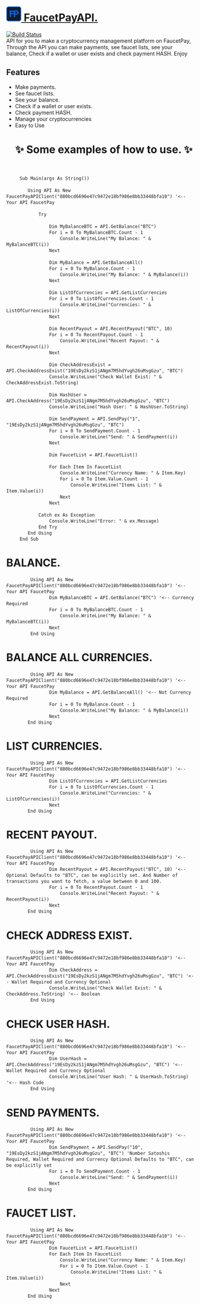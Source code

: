 # <a href="https://faucetpay.io/?r=4070094"><img src="/Pictures/faucetpay.png"> FaucetPayAPI.

[![Build Status](https://travis-ci.org/joemccann/dillinger.svg?branch=master)](https://github.com/Romulo-Meirelles) <br>
API for you to make a cryptocurrency management platform on FaucetPay, Through the API you can make payments, see faucet lists, see your balance, Check if a wallet or user exists and check payment HASH. Enjoy

## Features

- Make payments.
- See faucet lists.
- See your balance.
- Check if a wallet or user exists.
- Check payment HASH.
- Manage your cryptocurrencies
- Easy to Use
<br><h1> ✨ Some examples of how to use. ✨</h1><br>

```VB
     Sub Main(args As String())

        Using API As New FaucetPayAPIClient("880bcd6696e47c9472e18bf986e8bb33448bfa10") '<-- Your API FaucetPay

            Try

                Dim MyBalanceBTC = API.GetBalance("BTC")
                For i = 0 To MyBalanceBTC.Count - 1
                    Console.WriteLine("My Balance: " & MyBalanceBTC(i))
                Next

                Dim MyBalance = API.GetBalanceAll()
                For i = 0 To MyBalance.Count - 1
                    Console.WriteLine("My Balance: " & MyBalance(i))
                Next

                Dim ListOfCurrencies = API.GetListCurrencies
                For i = 0 To ListOfCurrencies.Count - 1
                    Console.WriteLine("Currencies: " & ListOfCurrencies(i))
                Next

                Dim RecentPayout = API.RecentPayout("BTC", 10)
                For i = 0 To RecentPayout.Count - 1
                    Console.WriteLine("Recent Payout: " & RecentPayout(i))
                Next

                Dim CheckAddressExist = API.CheckAddressExist("19EsDy2kzS1jANgm7M5hdYvgh26uMsgGzu", "BTC")
                Console.WriteLine("Check Wallet Exist: " & CheckAddressExist.ToString)

                Dim HashUser = API.CheckAddress("19EsDy2kzS1jANgm7M5hdYvgh26uMsgGzu", "BTC")
                Console.WriteLine("Hash User: " & HashUser.ToString)

                Dim SendPayment = API.SendPay("1", "19EsDy2kzS1jANgm7M5hdYvgh26uMsgGzu", "BTC")
                For i = 0 To SendPayment.Count - 1
                    Console.WriteLine("Send: " & SendPayment(i))
                Next

                Dim FaucetList = API.FaucetList()

                For Each Item In FaucetList
                    Console.WriteLine("Currency Name: " & Item.Key)
                    For i = 0 To Item.Value.Count - 1
                        Console.WriteLine("Items List: " & Item.Value(i))
                    Next
                Next

            Catch ex As Exception
                Console.WriteLine("Error: " & ex.Message)
            End Try
        End Using
     End Sub
 ```
        
 <h1> BALANCE.</h1>

```VB
         Using API As New FaucetPayAPIClient("880bcd6696e47c9472e18bf986e8bb33448bfa10") '<-- Your API FaucetPay
                Dim MyBalanceBTC = API.GetBalance("BTC") '<-- Currency Required
                For i = 0 To MyBalanceBTC.Count - 1
                    Console.WriteLine("My Balance: " & MyBalanceBTC(i))
                Next
         End Using
 ```
  
   <h1> BALANCE ALL CURRENCIES.</h1>

```VB
         Using API As New FaucetPayAPIClient("880bcd6696e47c9472e18bf986e8bb33448bfa10") '<-- Your API FaucetPay
                Dim MyBalance = API.GetBalanceAll() '<-- Not Currency Required
                For i = 0 To MyBalance.Count - 1
                    Console.WriteLine("My Balance: " & MyBalance(i))
                Next
        End Using
 ```
        
  <h1> LIST CURRENCIES.</h1>

```VB
         Using API As New FaucetPayAPIClient("880bcd6696e47c9472e18bf986e8bb33448bfa10") '<-- Your API FaucetPay
                Dim ListOfCurrencies = API.GetListCurrencies
                For i = 0 To ListOfCurrencies.Count - 1
                    Console.WriteLine("Currencies: " & ListOfCurrencies(i))
                Next
        End Using
```
   
  <h1> RECENT PAYOUT.</h1>

```VB
         Using API As New FaucetPayAPIClient("880bcd6696e47c9472e18bf986e8bb33448bfa10") '<-- Your API FaucetPay
                Dim RecentPayout = API.RecentPayout("BTC", 10) '<-- Optional Defaults to "BTC", can be explicitly set. And Number of transactions you want to fetch, a value between 0 and 100.
                For i = 0 To RecentPayout.Count - 1
                    Console.WriteLine("Recent Payout: " & RecentPayout(i))
                Next
        End Using
```
   <h1> CHECK ADDRESS EXIST.</h1>
        
```VB
         Using API As New FaucetPayAPIClient("880bcd6696e47c9472e18bf986e8bb33448bfa10") '<-- Your API FaucetPay
                Dim CheckAddress = API.CheckAddressExist("19EsDy2kzS1jANgm7M5hdYvgh26uMsgGzu", "BTC") '<-- Wallet Required and Currency Optional
                Console.WriteLine("Check Wallet Exist: " & CheckAddress.ToString) '<-- Boolean
         End Using
```

 <h1> CHECK USER HASH.</h1>
        
```VB
         Using API As New FaucetPayAPIClient("880bcd6696e47c9472e18bf986e8bb33448bfa10") '<-- Your API FaucetPay
                Dim UserHash = API.CheckAddress("19EsDy2kzS1jANgm7M5hdYvgh26uMsgGzu", "BTC") '<-- Wallet Required and Currency Optional
                Console.WriteLine("User Hash: " & UserHash.ToString) '<-- Hash Code
         End Using
```

   <h1> SEND PAYMENTS.</h1>
                
```VB
         Using API As New FaucetPayAPIClient("880bcd6696e47c9472e18bf986e8bb33448bfa10") '<-- Your API FaucetPay
                Dim SendPayment = API.SendPay("10", "19EsDy2kzS1jANgm7M5hdYvgh26uMsgGzu", "BTC") 'Number Satoshis Required, Wallet Required and Currency Optional Defaults to "BTC", can be explicitly set
                For i = 0 To SendPayment.Count - 1
                    Console.WriteLine("Send: " & SendPayment(i))
                Next
        End Using
```
   <h1> FAUCET LIST.</h1>
               
```VB
         Using API As New FaucetPayAPIClient("880bcd6696e47c9472e18bf986e8bb33448bfa10") '<-- Your API FaucetPay
                Dim FaucetList = API.FaucetList()
                For Each Item In FaucetList
                    Console.WriteLine("Currency Name: " & Item.Key)
                    For i = 0 To Item.Value.Count - 1
                        Console.WriteLine("Items List: " & Item.Value(i))
                    Next
                Next
        End Using
```
        
